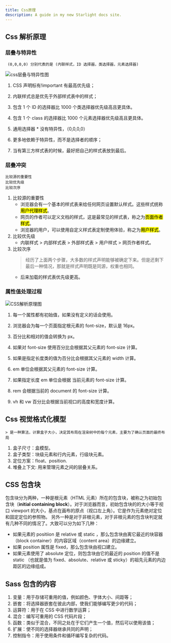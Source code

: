 ```yaml
---
title: Css原理
description: A guide in my new Starlight docs site.
---
```


## Css 解析原理

### 层叠与特异性

     (0,0,0,0) 分别代表的是 (内联样式，ID 选择器，类选择器，元素选择器)

![css层叠与特异性图](@/assets/img/CSS/CSS-cascadeSpecificity.png)

1. CSS 声明标有!important 有最高优先级；

2. 内联样式总是优先于外部样式表中的样式；

3. 包含 1 个 ID 的选择器比 1000 个类选择器优先级高且更具体。

4. 包含 1 个 class 的选择器比 1000 个元素选择器优先级高且更具体。

5. 通用选择器 \* 没有特异性，（0,0,0,0）

6. 更多地依赖于特异性，而不是选择者的顺序；

7. 当有第三方样式表的时候，最好把自己的样式表放到最后。

### 层叠冲突

    比较源的重要性
    比较优先级
    比较次序

1. 比较源的重要性
   - 浏览器会有一个基本的样式表来给任何网页设置默认样式。这些样式统称<mark>用户代理样式</mark>。
   - 网页的作者可以定义文档的样式，这是最常见的样式表，称之为<mark>页面作者样式</mark>。
   - 浏览器的用户，可以使用自定义样式表定制使用体验，称之为<mark>用户样式</mark>。
2. 比较优先级
   - 内联样式 > 内部样式表 > 外部样式表 > 用户样式 > 网页作者样式。
3. 比较次序
   > 经历了上面两个步骤，大多数的样式声明能够被确定下来。但是还剩下最后一种情况，那就是样式声明既是同源，权重也相同。
   - 后来加载的样式表优先级更高。

### 属性值处理过程

![CSS解析原理图](@/assets/img/CSS/CSS-valueProcessing.png)

1. 每一个属性都有初始值，如果没有定义的话会使用。

2. 浏览器会为每一个页面指定根元素的 font-size，默认是 16px。

3. 百分比和相对的值会转换为 px。

4. 如果对 font-size 使用百分比会根据其父元素的 font-size 计算。

5. 如果是指定长度类的值为百分比会根据其父元素的 width 计算。

6. em 单位会根据其父元素的 font-size 计算。

7. 如果指定长度 em 单位会根据 当前元素的 font-size 计算。

8. rem 会根据当前的 document 的 font-size 计算。

9. vh 和 vw 百分比会根据当前视口的高度和宽度计算。

## Css 视觉格式化模型

    > 是一种算法，计算盒子大小，决定其布局在渲染树中的每个元素，主要为了确认页面的最终布局

1. 盒子尺寸：盒模型。
2. 盒子类型：块级元素和行内元素，行级块元素。
3. 定位方案：float、position.
4. 堆叠上下文: 用来管理元素之间的层叠关系。

## CSS 包含块

包含块分为两种，一种是根元素（HTML 元素）所在的包含块，被称之为初始包含块（**initial containing block**）。对于浏览器而言，初始包含块的的大小等于视口 viewport 的大小，基点在画布的原点（视口左上角）。它是作为元素绝对定位和固定定位的参照物。
另外一种是对于非根元素，对于非根元素的包含块判定就有几种不同的情况了。大致可以分为如下几种：

- 如果元素的 positiion 是 relative 或 static ，那么包含块由离它最近的块容器（block container）的内容区域（content area）的边缘建立。
- 如果 position 属性是 fixed，那么包含块由视口建立。
- 如果元素使用了 absolute 定位，则包含块由它的最近的 position 的值不是 static （也就是值为 fixed、absolute、relative 或 sticky）的祖先元素的内边距区的边缘组成。

## Sass 包含的内容

1. 变量：用于存储可重用的值，例如颜色、字体大小、间距等；
2. 嵌套：将选择器嵌套在彼此内部，使我们能够编写更少的代码；
3. 运算符：用于在 CSS 中进行数学运算；
4. 混合：编写可重用的 CSS 代码片段；
5. 函数：类似于混合，不同之处在于它们产生一个值，然后可以使用该值；
6. 扩展：使不同的选择器继承共同的声明；
7. 控制指令：用于使用条件和循环编写复杂的代码。
